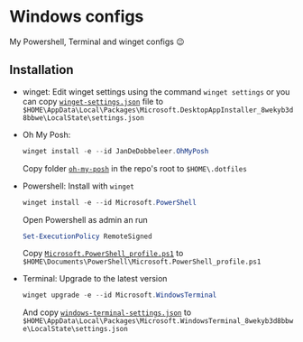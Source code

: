 # Windows configs

My Powershell, Terminal and winget configs 😉

## Installation

- winget: Edit winget settings using the command `winget settings` or you can copy [`winget-settings.json`](winget-settings.json) file to `$HOME\AppData\Local\Packages\Microsoft.DesktopAppInstaller_8wekyb3d8bbwe\LocalState\settings.json`

- Oh My Posh:

  ```ps1
  winget install -e --id JanDeDobbeleer.OhMyPosh
  ```

  Copy folder [`oh-my-posh`](../oh-my-posh/) in the repo's root to `$HOME\.dotfiles`

- Powershell: Install with `winget`

  ```ps1
  winget install -e --id Microsoft.PowerShell
  ```

  Open Powershell as admin an run

  ```ps1
  Set-ExecutionPolicy RemoteSigned
  ```

  Copy [`Microsoft.PowerShell_profile.ps1`](Microsoft.PowerShell_profile.ps1) to `$HOME\Documents\PowerShell\Microsoft.PowerShell_profile.ps1`

- Terminal: Upgrade to the latest version

  ```ps1
  winget upgrade -e --id Microsoft.WindowsTerminal
  ```

  And copy [`windows-terminal-settings.json`](windows-terminal-settings.json) to `$HOME\AppData\Local\Packages\Microsoft.WindowsTerminal_8wekyb3d8bbwe\LocalState\settings.json`
